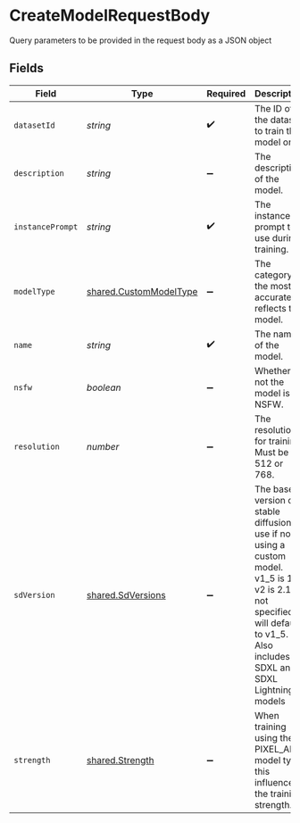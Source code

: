 # CreateModelRequestBody

Query parameters to be provided in the request body as a JSON object


## Fields

| Field                                                                                                                                                                                   | Type                                                                                                                                                                                    | Required                                                                                                                                                                                | Description                                                                                                                                                                             |
| --------------------------------------------------------------------------------------------------------------------------------------------------------------------------------------- | --------------------------------------------------------------------------------------------------------------------------------------------------------------------------------------- | --------------------------------------------------------------------------------------------------------------------------------------------------------------------------------------- | --------------------------------------------------------------------------------------------------------------------------------------------------------------------------------------- |
| `datasetId`                                                                                                                                                                             | *string*                                                                                                                                                                                | :heavy_check_mark:                                                                                                                                                                      | The ID of the dataset to train the model on.                                                                                                                                            |
| `description`                                                                                                                                                                           | *string*                                                                                                                                                                                | :heavy_minus_sign:                                                                                                                                                                      | The description of the model.                                                                                                                                                           |
| `instancePrompt`                                                                                                                                                                        | *string*                                                                                                                                                                                | :heavy_check_mark:                                                                                                                                                                      | The instance prompt to use during training.                                                                                                                                             |
| `modelType`                                                                                                                                                                             | [shared.CustomModelType](../../../sdk/models/shared/custommodeltype.md)                                                                                                                 | :heavy_minus_sign:                                                                                                                                                                      | The category the most accurately reflects the model.                                                                                                                                    |
| `name`                                                                                                                                                                                  | *string*                                                                                                                                                                                | :heavy_check_mark:                                                                                                                                                                      | The name of the model.                                                                                                                                                                  |
| `nsfw`                                                                                                                                                                                  | *boolean*                                                                                                                                                                               | :heavy_minus_sign:                                                                                                                                                                      | Whether or not the model is NSFW.                                                                                                                                                       |
| `resolution`                                                                                                                                                                            | *number*                                                                                                                                                                                | :heavy_minus_sign:                                                                                                                                                                      | The resolution for training. Must be 512 or 768.                                                                                                                                        |
| `sdVersion`                                                                                                                                                                             | [shared.SdVersions](../../../sdk/models/shared/sdversions.md)                                                                                                                           | :heavy_minus_sign:                                                                                                                                                                      | The base version of stable diffusion to use if not using a custom model. v1_5 is 1.5, v2 is 2.1, if not specified it will default to v1_5. Also includes SDXL and SDXL Lightning models |
| `strength`                                                                                                                                                                              | [shared.Strength](../../../sdk/models/shared/strength.md)                                                                                                                               | :heavy_minus_sign:                                                                                                                                                                      | When training using the PIXEL_ART model type, this influences the training strength.                                                                                                    |